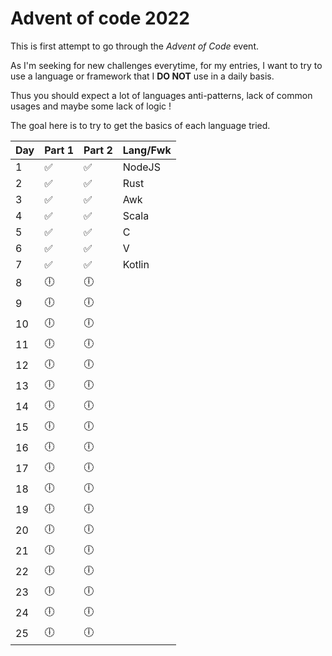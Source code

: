 # Advent of code 2022

This is first attempt to go through the *Advent of Code* event.

As I'm seeking for new challenges everytime, for my entries, I want to try to use a language or framework that I **DO NOT** use in a daily basis.

Thus you should expect a lot of languages anti-patterns, lack of common usages and maybe some lack of logic !

The goal here is to try to get the basics of each language tried.

| Day | Part 1 | Part 2 | Lang/Fwk |
| --- | ------ | ------ | -------- |
| 1   | ✅     | ✅     | NodeJS   |
| 2   | ✅     | ✅     | Rust     |
| 3   | ✅     | ✅     | Awk      |
| 4   | ✅     | ✅     | Scala    |
| 5   | ✅     | ✅     | C        |
| 6   | ✅     | ✅     | V        |
| 7   | ✅     | ✅     | Kotlin   |
| 8   | 🕕     | 🕕     |          |
| 9   | 🕕     | 🕕     |          |
| 10  | 🕕     | 🕕     |          |
| 11  | 🕕     | 🕕     |          |
| 12  | 🕕     | 🕕     |          |
| 13  | 🕕     | 🕕     |          |
| 14  | 🕕     | 🕕     |          |
| 15  | 🕕     | 🕕     |          |
| 16  | 🕕     | 🕕     |          |
| 17  | 🕕     | 🕕     |          |
| 18  | 🕕     | 🕕     |          |
| 19  | 🕕     | 🕕     |          |
| 20  | 🕕     | 🕕     |          |
| 21  | 🕕     | 🕕     |          |
| 22  | 🕕     | 🕕     |          |
| 23  | 🕕     | 🕕     |          |
| 24  | 🕕     | 🕕     |          |
| 25  | 🕕     | 🕕     |          |